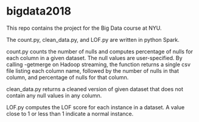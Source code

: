 # bigdata2018

This repo contains the project for the Big Data course at NYU. 

The count.py, clean_data.py, and LOF.py are written in python Spark. 

count.py counts the number of nulls and computes percentage of nulls for each column in a given dataset. The null values are user-specified. By calling -getmerge on Hadoop streaming, the function returns a single csv file listing each column name, followed by the number of nulls in that column, and percentage of nulls for that column. 

clean_data.py returns a cleaned version of given dataset that does not contain any null values in any column.

LOF.py computes the LOF score for each instance in a dataset. A value close to 1 or less than 1 indicate a normal instance. 

